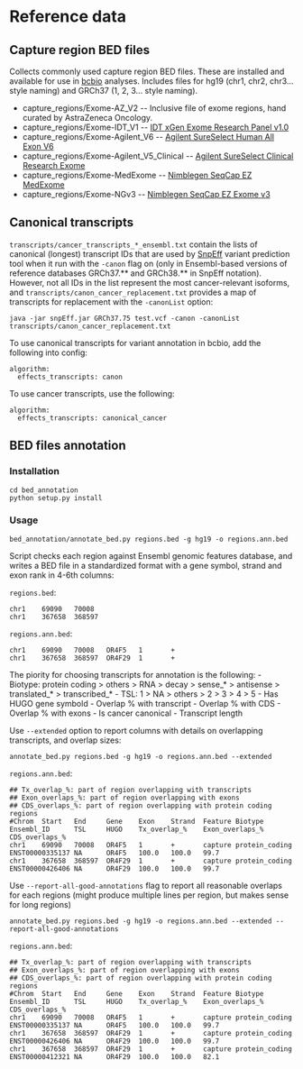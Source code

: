 # Reference data

## Capture region BED files

Collects commonly used capture region BED files. These are installed and available for
use in [bcbio](https://github.com/chapmanb/bcbio-nextgen) analyses. Includes
files for hg19 (chr1, chr2, chr3... style naming) and GRCh37 (1, 2, 3... style naming).

- capture_regions/Exome-AZ_V2 -- Inclusive file of exome regions, hand curated by AstraZeneca Oncology.
- capture_regions/Exome-IDT_V1 -- [IDT xGen Exome Research Panel v1.0](http://www.idtdna.com/pages/products/nextgen/target-capture/xgen-lockdown-panels/xgen-exome-panel)
- capture_regions/Exome-Agilent_V6 -- [Agilent SureSelect Human All Exon V6](http://www.genomics.agilent.com/article.jsp?crumbAction=push&pageId=9500016)
- capture_regions/Exome-Agilent_V5_Clinical -- [Agilent SureSelect Clinical Research Exome](http://www.genomics.agilent.com/article.jsp?crumbAction=push&pageId=4600005) 
- capture_regions/Exome-MedExome -- [Nimblegen SeqCap EZ MedExome](http://sequencing.roche.com/products/nimblegen-seqcap-target-enrichment/seqcap-ez-system/seqcap-ez-medexome.html)
- capture_regions/Exome-NGv3 -- [Nimblegen SeqCap EZ Exome v3](http://sequencing.roche.com/products/nimblegen-seqcap-target-enrichment/seqcap-ez-system/seqcap-ez-exome-v3.html)

## Canonical transcripts

`transcripts/cancer_transcripts_*_ensembl.txt` contain the lists of canonical (longest) transcript IDs that are used by [SnpEff](http://snpeff.sourceforge.net/) variant prediction tool when it run with the `-canon` flag on (only in Ensembl-based versions of reference databases GRCh37.** and GRCh38.** in SnpEff notation). However, not all IDs in the list represent the most cancer-relevant isoforms, and `transcripts/canon_cancer_replacement.txt` provides a map of transcripts for replacement with the `-canonList` option:
```
java -jar snpEff.jar GRCh37.75 test.vcf -canon -canonList transcripts/canon_cancer_replacement.txt
```

To use canonical transcripts for variant annotation in bcbio, add the following into config:
```	
algorithm:
  effects_transcripts: canon
```
To use cancer transcripts, use the following:
```	
algorithm:
  effects_transcripts: canonical_cancer
```

## BED files annotation

### Installation
```
cd bed_annotation
python setup.py install
```

### Usage
```
bed_annotation/annotate_bed.py regions.bed -g hg19 -o regions.ann.bed
``` 

Script checks each region against Ensembl genomic features database, and writes a BED file in a standardized format with a gene symbol, strand and exon rank in 4-6th columns:

`regions.bed`:
```
chr1    69090   70008
chr1    367658  368597
```

`regions.ann.bed`:
```
chr1    69090   70008   OR4F5   1       +
chr1    367658  368597  OR4F29  1       +
```

The piority for choosing transcripts for annotation is the following:
    - Biotype: protein coding > others > RNA > decay > sense_* > antisense > translated_* > transcribed_*
    - TSL: 1 > NA > others > 2 > 3 > 4 > 5
    - Has HUGO gene symbold
    - Overlap % with transcript
    - Overlap % with CDS
    - Overlap % with exons
    - Is cancer canonical
    - Transcript length

Use `--extended` option to report columns with details on overlapping transcripts, and overlap sizes:
```
annotate_bed.py regions.bed -g hg19 -o regions.ann.bed --extended
```

`regions.ann.bed`:
```
## Tx_overlap_%: part of region overlapping with transcripts
## Exon_overlaps_%: part of region overlapping with exons
## CDS_overlaps_%: part of region overlapping with protein coding regions
#Chrom  Start   End     Gene    Exon    Strand  Feature Biotype Ensembl_ID      TSL     HUGO    Tx_overlap_%    Exon_overlaps_% CDS_overlaps_%
chr1    69090   70008   OR4F5   1       +       capture protein_coding  ENST00000335137 NA      OR4F5   100.0   100.0   99.7
chr1    367658  368597  OR4F29  1       +       capture protein_coding  ENST00000426406 NA      OR4F29  100.0   100.0   99.7
```

Use `--report-all-good-annotations` flag to report all reasonable overlaps for each regions (might produce multiple lines per region, but makes sense for long regions)
```
annotate_bed.py regions.bed -g hg19 -o regions.ann.bed --extended --report-all-good-annotations
```
`regions.ann.bed`:
```
## Tx_overlap_%: part of region overlapping with transcripts
## Exon_overlaps_%: part of region overlapping with exons
## CDS_overlaps_%: part of region overlapping with protein coding regions
#Chrom  Start   End     Gene    Exon    Strand  Feature Biotype Ensembl_ID      TSL     HUGO    Tx_overlap_%    Exon_overlaps_% CDS_overlaps_%
chr1    69090   70008   OR4F5   1       +       capture protein_coding  ENST00000335137 NA      OR4F5   100.0   100.0   99.7
chr1    367658  368597  OR4F29  1       +       capture protein_coding  ENST00000426406 NA      OR4F29  100.0   100.0   99.7
chr1    367658  368597  OR4F29  1       +       capture protein_coding  ENST00000412321 NA      OR4F29  100.0   100.0   82.1
```
